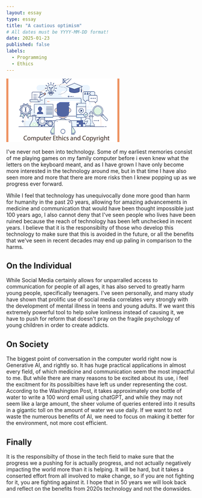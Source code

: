 ```yaml
---
layout: essay
type: essay
title: "A cautious optimism"
# All dates must be YYYY-MM-DD format!
date: 2025-01-23
published: false
labels:
  - Programming
  - Ethics
---
```

<img width="300px" class="rounded float-start pe-4" src="../img/ethics.png">



  I've never not been into technology. Some of my earliest memories consist of me playing games on my family computer before i even knew what the letters on the keyboard meant, and as I have grown I have only become more interested in the technology around me, but in that time I have also seen more and more that there are more risks then I knew popping up as we progress ever forward.

While I feel that technology has unequivocally done more good than harm for humanity in the past 20 years, allowing for amazing advancements in medicine and communication that would have been thought impossible just 100 years ago, I also cannot deny that I've seen people who lives have been ruined because the reach of technology has been left unchecked in recent years. I believe that it is the responsibilty of those who develop this technology to make sure that this is avoided in the future, or all the benefits that we've seen in recent decades may end up paling in comparison to the harms.

## On the Individual

While Social Media certainly allows for unparralled access to communication for people of all ages, it has also served to greatly harm young people, specifically teenagers. I've seen personally, and many study have shown that prolific use of social media correlates very strongly with the development of mental illness in teens and young adults. If we want this extremely powerful tool to help solve lonliness instead of causing it, we have to push for reform that doesn't pray on the fragile psychology of young children in order to create addicts.

## On Society
The biggest point of conversation in the computer world right now is Generative AI, and rightly so. It has huge practical applications in almost every field, of which medicine and communication seem the most impactful to me. But while there are many reasons to be excited about its use, i feel the excitment for its possibilties have left us under representing the cost. According to the Washington Post, it takes approximately one bottle of water to write a 100 word email using chatGPT, and while they may not seem like a large amount, the sheer volume of queries entered into it results in a gigantic toll on the amount of water we use daily. If we want to not waste the numerous benefits of AI, we need to focus on making it better for the environment, not more cost efficient.


## Finally
It is the responsibilty of those in the tech field to make sure that the progress we a pushing for is actually progress, and not actually negatively impacting the world more than it is helping. It will be hard, but it takes a conserted effort from all involved to make change, so if you are not fighting for it, you are fighting against it. I hope that in 50 years we will look back and reflect on the benefits from 2020s technology and not the donwsides.


